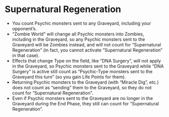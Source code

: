 # Supernatural Regeneration

*   You count Psychic monsters sent to any Graveyard, including your opponent’s.
*   “Zombie World” will change all Psychic monsters into Zombies, including in the Graveyard, so any Psychic monsters sent to the Graveyard will be Zombies instead, and will not count for “Supernatural Regeneration” (in fact, you cannot activate “Supernatural Regeneration” in that case).
*   Effects that change Type on the field, like “DNA Surgery”, will not apply in the Graveyard, so Psychic monsters sent to the Graveyard while “DNA Surgery” is active still count as “Psychic-Type monsters sent to the Graveyard this turn” (so you gain Life Points for them).
*   Returning Psychic monsters to the Graveyard (with “Miracle Dig”, etc.) does not count as “sending” them to the Graveyard, so they do not count for “Supernatural Regeneration”.
*   Even if Psychic monsters sent to the Graveyard are no longer in the Graveyard during the End Phase, they still can count for “Supernatural Regeneration”.
